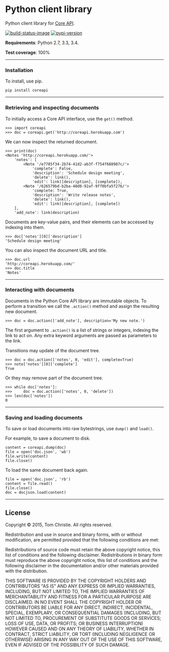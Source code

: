 # Python client library

Python client library for [Core API][core-api].

[![build-status-image]][travis]
[![pypi-version]][pypi]

**Requirements**: Python 2.7, 3.3, 3.4.

**Test coverage**: 100%

---

### Installation

To install, use pip.

    pip install coreapi

---

### Retrieving and inspecting documents

To initially access a Core API interface, use the `get()` method.

    >>> import coreapi
    >>> doc = coreapi.get('http://coreapi.herokuapp.com')

We can now inspect the returned document.

    >>> print(doc)
    <Notes 'http://coreapi.herokuapp.com/'>
        'notes': [
            <Note '/e7785f34-2b74-41d2-ab3f-f754f688987c/'>
                'complete': False,
                'description': 'Schedule design meeting',
                'delete': link(),
                'edit': link([description], [complete]),
            <Note '/626579bd-b2ba-40d0-92af-9ff0bfa5f276/'>
                'complete: True,
                'description': 'Write release notes',
                'delete': link(),
                'edit': link([description], [complete])
        ],
        'add_note': link(description)

Documents are key-value pairs, and their elements can be accessed by indexing into them.

    >>> doc['notes'][0]['description']
    'Schedule design meeting'

You can also inspect the document URL and title.

    >>> doc.url
    'http://coreapi.herokuapp.com/'
    >>> doc.title
    'Notes'

---

### Interacting with documents

Documents in the Python Core API library are immutable objects. To perform a transition we call the `.action()` method and assign the resulting new document.

    >>> doc = doc.action(['add_note'], description='My new note.')

The first argument to `.action()` is a list of strings or integers, indexing the link to act on. Any extra keyword arguments are passed as parameters to the link.

Transitions may update of the document tree.

    >>> doc = doc.action(['notes', 0, 'edit'], complete=True)
    >>> note['notes'][0]['complete']
    True

Or they may remove part of the document tree.

    >>> while doc['notes']:
    >>>     doc = doc.action(['notes', 0, 'delete'])
    >>> len(doc['notes'])
    0

---

### Saving and loading documents

To save or load documents into raw bytestrings, use `dump()` and `load()`.

For example, to save a document to disk.

    content = coreapi.dump(doc)
    file = open('doc.json', 'wb')
    file.write(content)
    file.close()

To load the same document back again.

    file = open('doc.json', 'rb')
    content = file.read()
    file.close()
    doc = docjson.load(content)

---

## License

Copyright © 2015, Tom Christie.
All rights reserved.

Redistribution and use in source and binary forms, with or without
modification, are permitted provided that the following conditions are met:

Redistributions of source code must retain the above copyright notice, this
list of conditions and the following disclaimer.
Redistributions in binary form must reproduce the above copyright notice, this
list of conditions and the following disclaimer in the documentation and/or
other materials provided with the distribution.

THIS SOFTWARE IS PROVIDED BY THE COPYRIGHT HOLDERS AND CONTRIBUTORS "AS IS" AND
ANY EXPRESS OR IMPLIED WARRANTIES, INCLUDING, BUT NOT LIMITED TO, THE IMPLIED
WARRANTIES OF MERCHANTABILITY AND FITNESS FOR A PARTICULAR PURPOSE ARE
DISCLAIMED. IN NO EVENT SHALL THE COPYRIGHT HOLDER OR CONTRIBUTORS BE LIABLE
FOR ANY DIRECT, INDIRECT, INCIDENTAL, SPECIAL, EXEMPLARY, OR CONSEQUENTIAL DAMAGES (INCLUDING, BUT NOT LIMITED TO, PROCUREMENT OF SUBSTITUTE GOODS OR
SERVICES; LOSS OF USE, DATA, OR PROFITS; OR BUSINESS INTERRUPTION) HOWEVER
CAUSED AND ON ANY THEORY OF LIABILITY, WHETHER IN CONTRACT, STRICT LIABILITY,
OR TORT (INCLUDING NEGLIGENCE OR OTHERWISE) ARISING IN ANY WAY OUT OF THE USE
OF THIS SOFTWARE, EVEN IF ADVISED OF THE POSSIBILITY OF SUCH DAMAGE.

[core-api]: https://github.com/core-api/core-api/
[build-status-image]: https://secure.travis-ci.org/core-api/python-client.svg?branch=master
[travis]: http://travis-ci.org/core-api/python-client?branch=master
[pypi-version]: https://pypip.in/version/coreapi/badge.svg
[pypi]: https://pypi.python.org/pypi/coreapi
